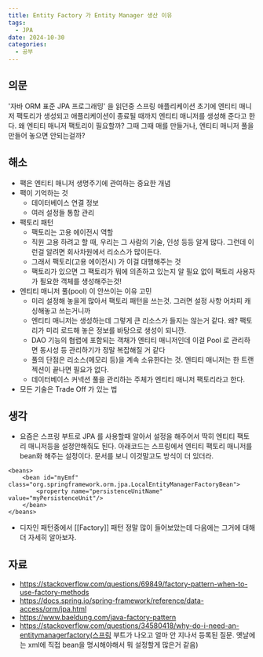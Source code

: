 ```yaml
---
title: Entity Factory 가 Entity Manager 생산 이유
tags:
  - JPA
date: 2024-10-30
categories:
  - 공부
---
```


## 의문

'자바 ORM 표준 JPA 프로그래밍' 을 읽던중 스프링 애플리케이션 초기에 엔티티 매니저 팩토리가 생성되고 애플리케이션이 종료될 때까지 엔티티 매니저를 생성해 준다고 한다. 왜 엔티티 매니저 팩토리이 필요할까?
그때 그때 매를 만들거나, 엔티티 매니저 풀을 만들어 놓으면 안되는걸까?

## 해소

- 팩은 엔티티 매니저 생명주기에 관여하는 중요한 개념
- 팩이 기억하는 것
    - 데이터베이스 연결 정보
    - 여러 설정들 통합 관리
- 팩토리 패턴
    - 팩토리는 고용 에이전시 역할
    - 직원 고용 하려고 할 때, 우리는 그 사람의 기술, 인성 등등 알게 많다. 그런데 이런걸 알려면 회사차원에서 리소스가 많이든다.
    - 그래서 팩토리(고용 에이전시) 가 이걸 대행해주는 것
    - 팩토리가 있으면 그 팩토리가 뭐에 의존하고 있는지 알 필요 없이 팩토리 사용자가 필요한 객체를 생성해주는것!
- 엔티티 매니저 풀(pool) 이 안쓰이는 이유 고민
    - 미리 설정해 놓을게 많아서 팩토리 패턴을 쓰는것. 그러면 설정 사항 어차피 캐싱해놓고 쓰는거니까
    - 엔티티 매니저는 생성하는데 그렇게 큰 리소스가 들지는 않는거 같다. 왜? 팩토리가 미리 로드해 놓은 정보를 바탕으로 생성이 되니깐.
    - DAO 기능의 협렵에 포함되는 객채가 엔티티 매니저인데 이걸 Pool 로 관리하면 동시성 등 관리하기가 정말 복잡해질 거 같다
    - 풀의 단점은 리소스(메모리 등)을 계속 소유한다는 것. 엔티티 매니저는 한 트랜젝션이 끝나면 필요가 없다.
    - 데이터베이스 커넥션 풀을 관리하는 주체가 엔티티 매니저 팩토리라고 한다.
- 모든 기술은 Trade Off 가 있는 법

## 생각

- 요즘은 스프링 부트로 JPA 를 사용할때 알아서 설정을 해주어서 딱히 엔티티 팩토리 매니저등을 설정안해줘도 된다. 아래코드는 스프링에서 엔티티 팩토리 매니저를 bean화 해주는 설정이다. 문서를 보니 이것말고도
  방식이 더 있더라.

```
<beans>
	<bean id="myEmf" class="org.springframework.orm.jpa.LocalEntityManagerFactoryBean">
		<property name="persistenceUnitName" value="myPersistenceUnit"/>
	</bean>
</beans>
```

- 디자인 패턴중에서 [[Factory]] 패턴 정말 많이 들어보았는데 다음에는 그거에 대해 더 자세히 알아보자.

## 자료

- https://stackoverflow.com/questions/69849/factory-pattern-when-to-use-factory-methods
- https://docs.spring.io/spring-framework/reference/data-access/orm/jpa.html
- https://www.baeldung.com/java-factory-pattern
- https://stackoverflow.com/questions/34580418/why-do-i-need-an-entitymanagerfactory(스프링 부트가 나오고 얼마 안 지나서 등록된 질문. 옛날에는
  xml에 직접 bean을 명시해야해서 뭐 설정할게 많은거 같음)